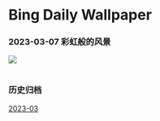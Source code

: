 # Bing Daily Wallpaper

### 2023-03-07 彩虹般的风景

![](https://cn.bing.com/th?id=OHR.YuanyangChina_ZH-CN7360249295_UHD.jpg&rf=LaDigue_UHD.jpg&pid=hp&w=3840&h=2160&rs=1&c=4)

|      |      |      |
|:----:|:----:|:----:|


### 历史归档

[2023-03](./archives/2023-03/2023-03.md)